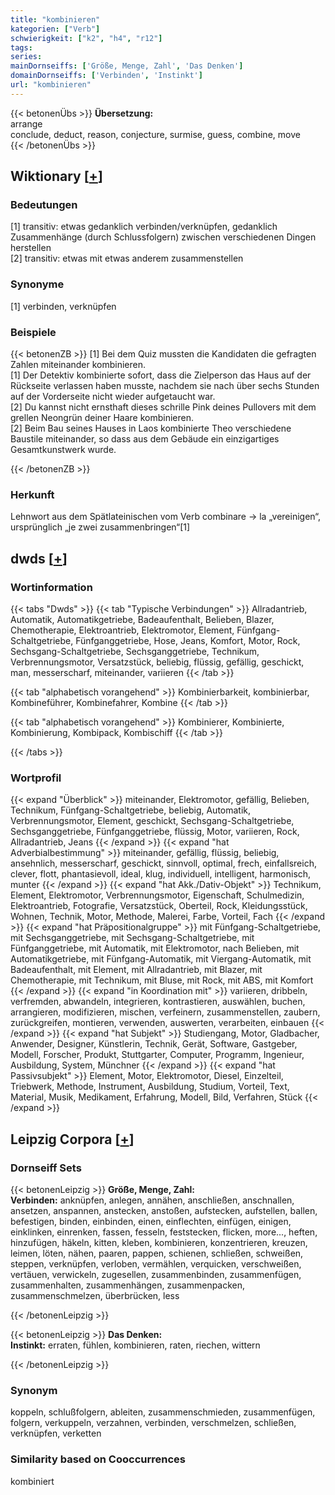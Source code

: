 ```yaml
---
title: "kombinieren"
kategorien: ["Verb"]
schwierigkeit: ["k2", "h4", "r12"]
tags:
series:
mainDornseiffs: ['Größe, Menge, Zahl', 'Das Denken']
domainDornseiffs: ['Verbinden', 'Instinkt']
url: "kombinieren"
---
```


{{< betonenÜbs >}}
**Übersetzung:**  
arrange  
conclude, deduct, reason, conjecture, surmise, guess, combine, move  
{{< /betonenÜbs >}}

## Wiktionary [[+](https://de.wiktionary.org/wiki/kombinieren)]

### Bedeutungen
[1] transitiv: etwas gedanklich verbinden/verknüpfen, gedanklich Zusammenhänge (durch Schlussfolgern) zwischen verschiedenen Dingen herstellen  
[2] transitiv: etwas mit etwas anderem zusammenstellen  

### Synonyme
[1] verbinden, verknüpfen  

### Beispiele
{{< betonenZB >}}
[1] Bei dem Quiz mussten die Kandidaten die gefragten Zahlen miteinander kombinieren.  
[1] Der Detektiv kombinierte sofort, dass die Zielperson das Haus auf der Rückseite verlassen haben musste, nachdem sie nach über sechs Stunden auf der Vorderseite nicht wieder aufgetaucht war.  
[2] Du kannst nicht ernsthaft dieses schrille Pink deines Pullovers mit dem grellen Neongrün deiner Haare kombinieren.  
[2] Beim Bau seines Hauses in Laos kombinierte Theo verschiedene Baustile miteinander, so dass aus dem Gebäude ein einzigartiges Gesamtkunstwerk wurde.  

{{< /betonenZB >}}
### Herkunft
Lehnwort aus dem Spätlateinischen vom Verb combinare → la „vereinigen“, ursprünglich „je zwei zusammenbringen“[1]  



## dwds [[+](https://www.dwds.de/wb/kombinieren)]

### Wortinformation
{{< tabs "Dwds" >}}
{{< tab "Typische Verbindungen" >}}
Allradantrieb, Automatik, Automatikgetriebe, Badeaufenthalt, Belieben, Blazer, Chemotherapie, Elektroantrieb, Elektromotor, Element, Fünfgang-Schaltgetriebe, Fünfganggetriebe, Hose, Jeans, Komfort, Motor, Rock, Sechsgang-Schaltgetriebe, Sechsganggetriebe, Technikum, Verbrennungsmotor, Versatzstück, beliebig, flüssig, gefällig, geschickt, man, messerscharf, miteinander, variieren
{{< /tab >}}

{{< tab "alphabetisch vorangehend" >}}
Kombinierbarkeit, kombinierbar, Kombineführer, Kombinefahrer, Kombine
{{< /tab >}}

{{< tab "alphabetisch vorangehend" >}}
Kombinierer, Kombinierte, Kombinierung, Kombipack, Kombischiff
{{< /tab >}}

{{< /tabs >}}

### Wortprofil
{{< expand "Überblick" >}} miteinander, Elektromotor, gefällig, Belieben, Technikum, Fünfgang-Schaltgetriebe, beliebig, Automatik, Verbrennungsmotor, Element, geschickt, Sechsgang-Schaltgetriebe, Sechsganggetriebe, Fünfganggetriebe, flüssig, Motor, variieren, Rock, Allradantrieb, Jeans {{< /expand >}}
{{< expand "hat Adverbialbestimmung" >}} miteinander, gefällig, flüssig, beliebig, ansehnlich, messerscharf, geschickt, sinnvoll, optimal, frech, einfallsreich, clever, flott, phantasievoll, ideal, klug, individuell, intelligent, harmonisch, munter {{< /expand >}}
{{< expand "hat Akk./Dativ-Objekt" >}} Technikum, Element, Elektromotor, Verbrennungsmotor, Eigenschaft, Schulmedizin, Elektroantrieb, Fotografie, Versatzstück, Oberteil, Rock, Kleidungsstück, Wohnen, Technik, Motor, Methode, Malerei, Farbe, Vorteil, Fach {{< /expand >}}
{{< expand "hat Präpositionalgruppe" >}} mit Fünfgang-Schaltgetriebe, mit Sechsganggetriebe, mit Sechsgang-Schaltgetriebe, mit Fünfganggetriebe, mit Automatik, mit Elektromotor, nach Belieben, mit Automatikgetriebe, mit Fünfgang-Automatik, mit Viergang-Automatik, mit Badeaufenthalt, mit Element, mit Allradantrieb, mit Blazer, mit Chemotherapie, mit Technikum, mit Bluse, mit Rock, mit ABS, mit Komfort {{< /expand >}}
{{< expand "in Koordination mit" >}} variieren, dribbeln, verfremden, abwandeln, integrieren, kontrastieren, auswählen, buchen, arrangieren, modifizieren, mischen, verfeinern, zusammenstellen, zaubern, zurückgreifen, montieren, verwenden, auswerten, verarbeiten, einbauen {{< /expand >}}
{{< expand "hat Subjekt" >}} Studiengang, Motor, Gladbacher, Anwender, Designer, Künstlerin, Technik, Gerät, Software, Gastgeber, Modell, Forscher, Produkt, Stuttgarter, Computer, Programm, Ingenieur, Ausbildung, System, Münchner {{< /expand >}}
{{< expand "hat Passivsubjekt" >}} Element, Motor, Elektromotor, Diesel, Einzelteil, Triebwerk, Methode, Instrument, Ausbildung, Studium, Vorteil, Text, Material, Musik, Medikament, Erfahrung, Modell, Bild, Verfahren, Stück {{< /expand >}}

## Leipzig Corpora [[+](https://corpora.uni-leipzig.de/en/res?word=kombinieren&corpusId=deu_newscrawl-public_2018)]

### Dornseiff Sets
{{< betonenLeipzig >}}
**Größe, Menge, Zahl:**  
**Verbinden:** anknüpfen, anlegen, annähen, anschließen, anschnallen, ansetzen, anspannen, anstecken, anstoßen, aufstecken, aufstellen, ballen, befestigen, binden, einbinden, einen, einflechten, einfügen, einigen, einklinken, einrenken, fassen, fesseln, feststecken, flicken, more..., heften, hinzufügen, häkeln, kitten, kleben, kombinieren, konzentrieren, kreuzen, leimen, löten, nähen, paaren, pappen, schienen, schließen, schweißen, steppen, verknüpfen, verloben, vermählen, verquicken, verschweißen, vertäuen, verwickeln, zugesellen, zusammenbinden, zusammenfügen, zusammenhalten, zusammenhängen, zusammenpacken, zusammenschmelzen, überbrücken, less  

{{< /betonenLeipzig >}}


{{< betonenLeipzig >}}
**Das Denken:**  
**Instinkt:** erraten, fühlen, kombinieren, raten, riechen, wittern  

{{< /betonenLeipzig >}}

### Synonym
koppeln, schlußfolgern, ableiten, zusammenschmieden, zusammenfügen, folgern, verkuppeln, verzahnen, verbinden, verschmelzen, schließen, verknüpfen, verketten


### Similarity based on Cooccurrences
kombiniert


